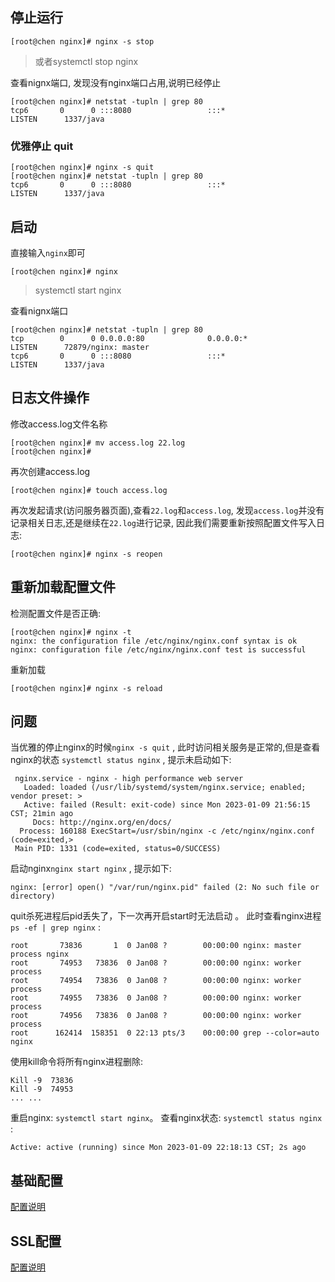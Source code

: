<!--
 * @Author: thunderchen
 * @Date: 2023-01-08 23:10:11
 * @LastEditTime: 2023-01-10 20:26:01
 * @email: 853524319@qq.com
 * @description: nginx常用指令 / 配置说明
-->
## 停止运行
```shell
[root@chen nginx]# nginx -s stop  
```
> 或者systemctl stop nginx

查看nignx端口, 发现没有nginx端口占用,说明已经停止
```shell
[root@chen nginx]# netstat -tupln | grep 80
tcp6       0      0 :::8080                 :::*                    LISTEN      1337/java 
```

### 优雅停止 quit

```shell
[root@chen nginx]# nginx -s quit
[root@chen nginx]# netstat -tupln | grep 80
tcp6       0      0 :::8080                 :::*                    LISTEN      1337/java   
```

## 启动
直接输入`nginx`即可
```shell
[root@chen nginx]# nginx
```
> systemctl start nginx
> 
查看nignx端口
```shell
[root@chen nginx]# netstat -tupln | grep 80
tcp        0      0 0.0.0.0:80              0.0.0.0:*               LISTEN      72879/nginx: master 
tcp6       0      0 :::8080                 :::*                    LISTEN      1337/java    
```
## 日志文件操作

修改access.log文件名称
```shell
[root@chen nginx]# mv access.log 22.log
[root@chen nginx]# 
```
再次创建access.log
```shell
[root@chen nginx]# touch access.log
```
再次发起请求(访问服务器页面),查看`22.log`和`access.log`,
发现`access.log`并没有记录相关日志,还是继续在`22.log`进行记录,
因此我们需要重新按照配置文件写入日志:
```shell
[root@chen nginx]# nginx -s reopen
```

## 重新加载配置文件

检测配置文件是否正确: 
```shell
[root@chen nginx]# nginx -t
nginx: the configuration file /etc/nginx/nginx.conf syntax is ok
nginx: configuration file /etc/nginx/nginx.conf test is successful
```

重新加载
```shell
[root@chen nginx]# nginx -s reload
```
## 问题
当优雅的停止nginx的时候`nginx -s quit` , 此时访问相关服务是正常的,但是查看nginx的状态 `systemctl status nginx` , 提示未启动如下:
```
 nginx.service - nginx - high performance web server
   Loaded: loaded (/usr/lib/systemd/system/nginx.service; enabled; vendor preset: >
   Active: failed (Result: exit-code) since Mon 2023-01-09 21:56:15 CST; 21min ago
     Docs: http://nginx.org/en/docs/
  Process: 160188 ExecStart=/usr/sbin/nginx -c /etc/nginx/nginx.conf (code=exited,>
 Main PID: 1331 (code=exited, status=0/SUCCESS)
 ```
 启动nginx`nginx start nginx` , 提示如下: 
```
nginx: [error] open() "/var/run/nginx.pid" failed (2: No such file or directory)
```
quit杀死进程后pid丢失了，下一次再开启start时无法启动 。
此时查看nginx进程`ps -ef | grep nginx` :
```
root       73836       1  0 Jan08 ?        00:00:00 nginx: master process nginx
root       74953   73836  0 Jan08 ?        00:00:00 nginx: worker process
root       74954   73836  0 Jan08 ?        00:00:00 nginx: worker process
root       74955   73836  0 Jan08 ?        00:00:00 nginx: worker process
root       74956   73836  0 Jan08 ?        00:00:00 nginx: worker process
root      162414  158351  0 22:13 pts/3    00:00:00 grep --color=auto nginx
```
使用kill命令将所有nginx进程删除:
```
Kill -9  73836
Kill -9  74953
... ...
```
重启nginx: `systemctl start nginx`。
查看nginx状态: `systemctl status nginx` :
```
Active: active (running) since Mon 2023-01-09 22:18:13 CST; 2s ago
```
## 基础配置
[配置说明](./Config.md)

## SSL配置
[配置说明](./SSL.md)
